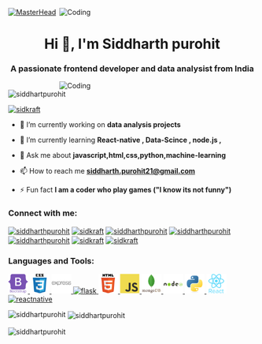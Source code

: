 [![MasterHead](https://encrypted-tbn0.gstatic.com/images?q=tbn:ANd9GcR0L9OqgzIyqjmY5_vlESrsGxRDWeARpiy0z8E9O5VEcL_wsoEyJGdFds_flswpLBNFq_4&usqp=CAU)](https://rishavchanda.io)
<img align="right" alt="Coding" width="400" src="https://www.techbabble.zone/content/images/2021/07/46207-programmer-1.gif">
<h1 align="center">Hi 👋, I'm Siddharth purohit</h1>
<h3 align="center">A passionate frontend developer and data analysist from India</h3>
<img align="right" alt="Coding" width="400" src="https://cdn.dribbble.com/users/1162077/screenshots/3848914/programmer.gif">

<p align="left"> <img src="https://komarev.com/ghpvc/?username=siddhartpurohit&label=Profile%20views&color=0e75b6&style=flat" alt="siddhartpurohit" /> </p>

<p align="left"> <a href="https://twitter.com/sidkraft" target="blank"><img src="https://img.shields.io/twitter/follow/sidkraft?logo=twitter&style=for-the-badge" alt="sidkraft" /></a> </p>

- 🔭 I’m currently working on **data analysis projects**

- 🌱 I’m currently learning **React-native , Data-Scince , node.js ,**

- 💬 Ask me about **javascript,html,css,python,machine-learning**

- 📫 How to reach me **siddharth.purohit21@gmail.com**

- ⚡ Fun fact **I am a coder who play games ("I know its not funny")**

<h3 align="left">Connect with me:</h3>
<p align="left">
<a href="https://codepen.io/siddharthpurohit" target="blank"><img align="center" src="https://raw.githubusercontent.com/rahuldkjain/github-profile-readme-generator/master/src/images/icons/Social/codepen.svg" alt="siddharthpurohit" height="30" width="40" /></a>
<a href="https://twitter.com/sidkraft" target="blank"><img align="center" src="https://raw.githubusercontent.com/rahuldkjain/github-profile-readme-generator/master/src/images/icons/Social/twitter.svg" alt="sidkraft" height="30" width="40" /></a>
<a href="https://stackoverflow.com/users/siddharthpurohit" target="blank"><img align="center" src="https://raw.githubusercontent.com/rahuldkjain/github-profile-readme-generator/master/src/images/icons/Social/stack-overflow.svg" alt="siddharthpurohit" height="30" width="40" /></a>
<a href="https://kaggle.com/siddharthpurohit" target="blank"><img align="center" src="https://raw.githubusercontent.com/rahuldkjain/github-profile-readme-generator/master/src/images/icons/Social/kaggle.svg" alt="siddharthpurohit" height="30" width="40" /></a>
<a href="https://fb.com/siddharthpurohit" target="blank"><img align="center" src="https://raw.githubusercontent.com/rahuldkjain/github-profile-readme-generator/master/src/images/icons/Social/facebook.svg" alt="siddharthpurohit" height="30" width="40" /></a>
<a href="https://instagram.com/sidkraft" target="blank"><img align="center" src="https://raw.githubusercontent.com/rahuldkjain/github-profile-readme-generator/master/src/images/icons/Social/instagram.svg" alt="sidkraft" height="30" width="40" /></a>
<a href="https://www.youtube.com/c/sidkraft" target="blank"><img align="center" src="https://raw.githubusercontent.com/rahuldkjain/github-profile-readme-generator/master/src/images/icons/Social/youtube.svg" alt="sidkraft" height="30" width="40" /></a>
</p>

<h3 align="left">Languages and Tools:</h3>
<p align="left"> <a href="https://getbootstrap.com" target="_blank" rel="noreferrer"> <img src="https://raw.githubusercontent.com/devicons/devicon/master/icons/bootstrap/bootstrap-plain-wordmark.svg" alt="bootstrap" width="40" height="40"/> </a> <a href="https://www.w3schools.com/css/" target="_blank" rel="noreferrer"> <img src="https://raw.githubusercontent.com/devicons/devicon/master/icons/css3/css3-original-wordmark.svg" alt="css3" width="40" height="40"/> </a> <a href="https://expressjs.com" target="_blank" rel="noreferrer"> <img src="https://raw.githubusercontent.com/devicons/devicon/master/icons/express/express-original-wordmark.svg" alt="express" width="40" height="40"/> </a> <a href="https://flask.palletsprojects.com/" target="_blank" rel="noreferrer"> <img src="https://www.vectorlogo.zone/logos/pocoo_flask/pocoo_flask-icon.svg" alt="flask" width="40" height="40"/> </a> <a href="https://www.w3.org/html/" target="_blank" rel="noreferrer"> <img src="https://raw.githubusercontent.com/devicons/devicon/master/icons/html5/html5-original-wordmark.svg" alt="html5" width="40" height="40"/> </a> <a href="https://developer.mozilla.org/en-US/docs/Web/JavaScript" target="_blank" rel="noreferrer"> <img src="https://raw.githubusercontent.com/devicons/devicon/master/icons/javascript/javascript-original.svg" alt="javascript" width="40" height="40"/> </a> <a href="https://www.mongodb.com/" target="_blank" rel="noreferrer"> <img src="https://raw.githubusercontent.com/devicons/devicon/master/icons/mongodb/mongodb-original-wordmark.svg" alt="mongodb" width="40" height="40"/> </a> <a href="https://nodejs.org" target="_blank" rel="noreferrer"> <img src="https://raw.githubusercontent.com/devicons/devicon/master/icons/nodejs/nodejs-original-wordmark.svg" alt="nodejs" width="40" height="40"/> </a> <a href="https://www.python.org" target="_blank" rel="noreferrer"> <img src="https://raw.githubusercontent.com/devicons/devicon/master/icons/python/python-original.svg" alt="python" width="40" height="40"/> </a> <a href="https://reactjs.org/" target="_blank" rel="noreferrer"> <img src="https://raw.githubusercontent.com/devicons/devicon/master/icons/react/react-original-wordmark.svg" alt="react" width="40" height="40"/> </a> <a href="https://reactnative.dev/" target="_blank" rel="noreferrer"> <img src="https://reactnative.dev/img/header_logo.svg" alt="reactnative" width="40" height="40"/> </a> </p>

<p><img align="left" src="https://github-readme-stats.vercel.app/api/top-langs?username=siddhartpurohit&show_icons=true&locale=en&layout=compact" alt="siddhartpurohit" /></p>

<p>&nbsp;<img align="center" src="https://github-readme-stats.vercel.app/api?username=siddhartpurohit&show_icons=true&locale=en" alt="siddhartpurohit" /></p>

<p><img align="center" src="https://github-readme-streak-stats.herokuapp.com/?user=siddhartpurohit&" alt="siddhartpurohit" /></p>
